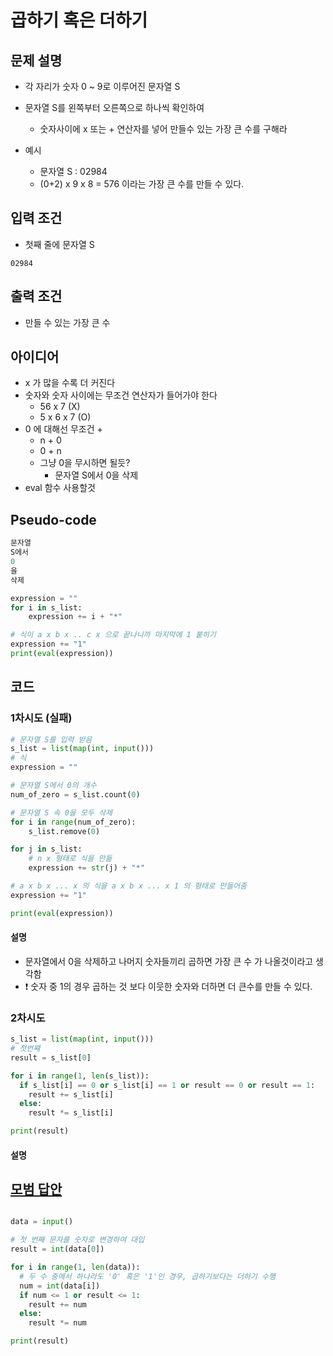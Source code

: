 # 곱하기 혹은 더하기

## 문제 설명

- 각 자리가 숫자 0 ~ 9로 이루어진 문자열 S
- 문자열 S를 왼쪽부터 오른쪽으로 하나씩 확인하여
    - 숫자사이에 x 또는 + 연산자를 넣어 만들수 있는 가장 큰 수를 구해라


- 예시
    - 문자열 S : 02984
    - (0+2) x 9 x 8 = 576 이라는 가장 큰 수를 만들 수 있다.

## 입력 조건

- 첫째 줄에 문자열 S

```
02984
```

## 출력 조건

- 만들 수 있는 가장 큰 수

## 아이디어

- x 가 많을 수록 더 커진다
- 숫자와 숫자 사이에는 무조건 연산자가 들어가야 한다
    - 56 x 7 (X)
    - 5 x 6 x 7 (O)
- 0 에 대해선 무조건 +
    - n + 0
    - 0 + n
    - 그냥 0을 무시하면 될듯?
        - 문자열 S에서 0을 삭제
- eval 함수 사용할것

## Pseudo-code

```python
문자열
S에서
0
을
삭제

expression = ""
for i in s_list:
    expression += i + "*"

# 식이 a x b x .. c x 으로 끝나니까 마지막에 1 붙히기
expression += "1"
print(eval(expression))

```

## 코드

### 1차시도 (실패)

```python
# 문자열 S를 입력 받음
s_list = list(map(int, input()))
# 식
expression = ""

# 문자열 S에서 0의 개수
num_of_zero = s_list.count(0)

# 문자열 S 속 0을 모두 삭제
for i in range(num_of_zero):
    s_list.remove(0)

for j in s_list:
    # n x 형태로 식을 만듦
    expression += str(j) + "*"

# a x b x ... x 의 식을 a x b x ... x 1 의 형태로 만들어줌
expression += "1"

print(eval(expression))

```

#### 설명

- 문자열에서 0을 삭제하고 나머지 숫자들끼리 곱하면 가장 큰 수 가 나올것이라고 생각함
- ❗ 숫자 중 1의 경우 곱하는 것 보다 이웃한 숫자와 더하면 더 큰수를 만들 수 있다.

### 2차시도

```python
s_list = list(map(int, input()))
# 첫번쨰
result = s_list[0]

for i in range(1, len(s_list)):
  if s_list[i] == 0 or s_list[i] == 1 or result == 0 or result == 1:
    result += s_list[i]
  else:
    result *= s_list[i]

print(result)

```

#### 설명

## [모범 답안](https://github.com/ndb796/python-for-coding-test/blob/master/11/2.py)

```python

data = input()

# 첫 번째 문자를 숫자로 변경하여 대입
result = int(data[0])

for i in range(1, len(data)):
  # 두 수 중에서 하나라도 '0' 혹은 '1'인 경우, 곱하기보다는 더하기 수행
  num = int(data[i])
  if num <= 1 or result <= 1:
    result += num
  else:
    result *= num

print(result)
```